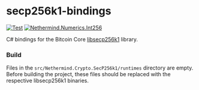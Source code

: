 # secp256k1-bindings

[![Test](https://github.com/nethermindeth/secp256k1-bindings/actions/workflows/test.yml/badge.svg)](https://github.com/nethermindeth/secp256k1-bindings/actions/workflows/test.yml)
[![Nethermind.Numerics.Int256](https://img.shields.io/nuget/v/Nethermind.Crypto.SecP256k1)](https://www.nuget.org/packages/Nethermind.Crypto.SecP256k1)

C# bindings for the Bitcoin Core [libsecp256k1](https://github.com/bitcoin-core/secp256k1) library.

### Build

Files in the `src/Nethermind.Crypto.SecP256k1/runtimes` directory are empty.
Before building the project, these files should be replaced with the respective libsecp256k1 binaries.
